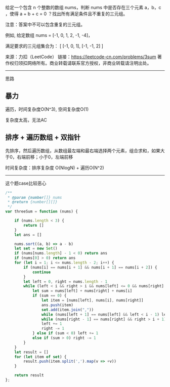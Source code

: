 给定一个包含 n 个整数的数组 nums，判断 nums 中是否存在三个元素 a，b，c ，使得 a + b + c = 0 ？找出所有满足条件且不重复的三元组。

注意：答案中不可以包含重复的三元组。

例如, 给定数组 nums = [-1, 0, 1, 2, -1, -4]，

满足要求的三元组集合为：
[
  [-1, 0, 1],
  [-1, -1, 2]
]

来源：力扣（LeetCode）
链接：https://leetcode-cn.com/problems/3sum
著作权归领扣网络所有。商业转载请联系官方授权，非商业转载请注明出处。

---

思路

## 暴力

遍历，时间复杂度O(N^3), 空间复杂度O(1)

复杂度太高，无法AC

## 排序 + 遍历数组 + 双指针  

先排序，然后遍历数组，从数组最左端和最右端选择两个元素，组合求和，如果大于0，右端前移；小于0，左端前移

时间复杂度：排序复杂度 O(NlogN) + 遍历O(N^2)

----

这个题case比较恶心

```javascript
/**
 * @param {number[]} nums
 * @return {number[][]}
 */
var threeSum = function (nums) {

    if (nums.length < 3) {
        return []
    }
    let ans = []

    nums.sort((a, b) => a - b)
    let set = new Set()
    if (nums[nums.length] - 1 < 0) return ans
    if (nums[0] > 0) return ans
    for (let i = 1; i <= nums.length - 2; i++) {
        if (nums[i] == nums[i + 1] && nums[i + 1] == nums[i + 2]) {
            continue
        }
        let left = 0, right = nums.length - 1
        while (left < i && right > i && nums[left] <= 0 && nums[right] >= 0) {
            let sum = nums[left] + nums[right] + nums[i]
            if (sum == 0) {
                let item = [nums[left], nums[i], nums[right]]
                ans.push(item)
                set.add(item.join(","))
                while (nums[left + 1] == nums[left] && left < i - 1) left += 1
                while (nums[right - 1] == nums[right] && right > i + 1) right -= 1
                left += 1
                right -= 1
            } else if (sum < 0) left += 1
            else if (sum > 0) right -= 1
        }
    }
    let result = []
    for (let item of set) {
        result.push(item.split(',').map(v => +v))
    }

    return result
};
```

